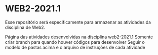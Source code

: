 # WEB2-2021.1
Esse repositório será especificamente para armazenar as atividades da disciplina de Web2. 

Página das atividades desenvolvidas na disciplina web2-2021.1
Somente criar branch para quando houver códigos para desenvolver
Seguir o modelo de pastas acima e o arquivo de instruções de cada atividade

